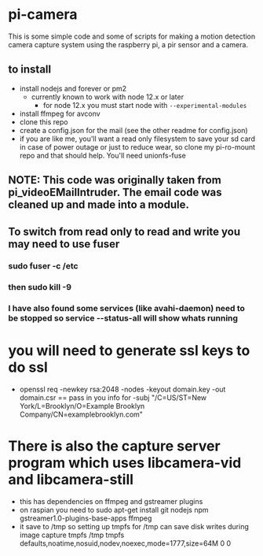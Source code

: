 # pi-camera
This is some simple code and some of scripts for making a motion detection camera capture system using the raspberry pi, a pir sensor and a camera.

## to install
- install nodejs and forever or pm2
  - currently known to work with node 12.x or later
    - for node 12.x you must start node with `--experimental-modules`
- install ffmpeg for avconv
- clone this repo 
- create a config.json for the mail (see the other readme for config.json)
- if you are like me, you'll want a read only filesystem to save your sd card in case of power outage or just to reduce wear, so clone my pi-ro-mount repo and that should help. You'll need unionfs-fuse

## NOTE: This code was originally taken from pi_videoEMailIntruder.  The email code was cleaned up and made into a module.  

## To switch from read only to read and write you may need to use fuser
### sudo fuser -c /etc
### then sudo kill -9 <pids>
### I have also found some services (like avahi-daemon) need to be stopped so service --status-all will show whats running

# you will need to generate ssl keys to do ssl
- openssl req -newkey rsa:2048 -nodes -keyout domain.key -out domain.csr
== pass in you info for -subj "/C=US/ST=New York/L=Brooklyn/O=Example Brooklyn Company/CN=examplebrooklyn.com"

# There is also the capture server program which uses libcamera-vid and libcamera-still
- this has dependencies on ffmpeg and gstreamer plugins 
- on raspian you need to sudo apt-get install git nodejs npm gstreamer1.0-plugins-base-apps ffmpeg
- it save to /tmp so setting up tmpfs for /tmp can save disk writes during image capture
    tmpfs            /tmp            tmpfs   defaults,noatime,nosuid,nodev,noexec,mode=1777,size=64M          0       0
